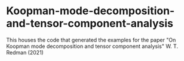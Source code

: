 # Koopman-mode-decomposition-and-tensor-component-analysis
This houses the code that generated the examples for the paper "On Koopman mode decomposition and tensor component analysis" W. T. Redman (2021)
